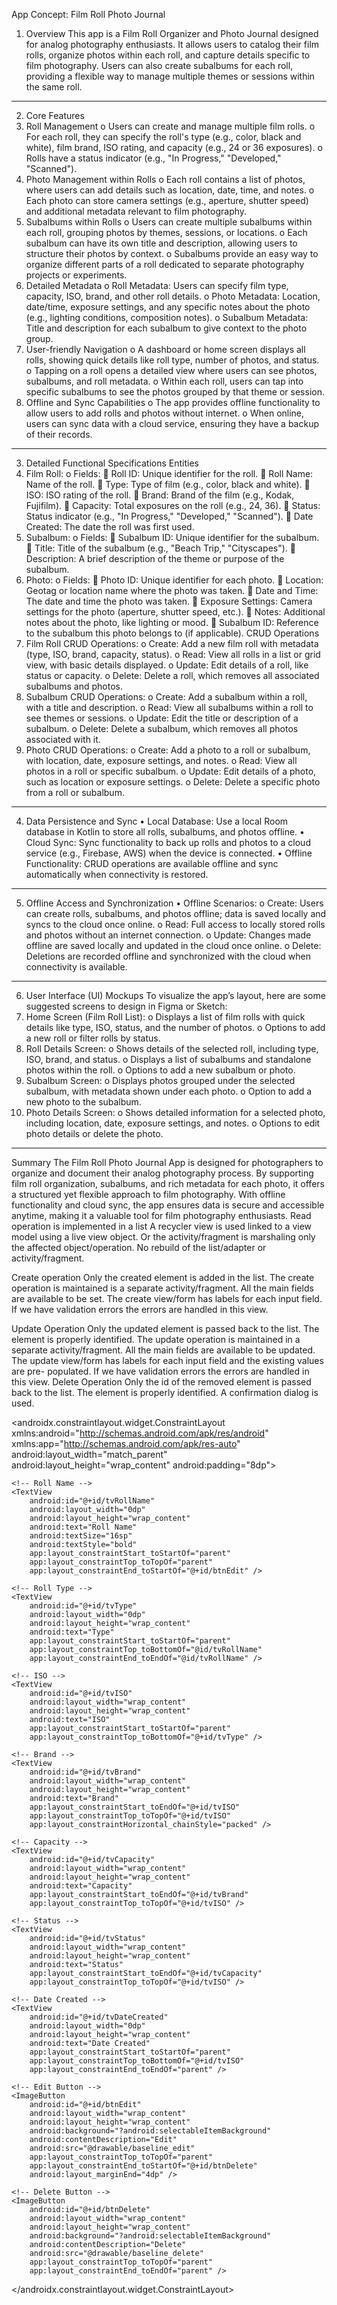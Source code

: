 App Concept: Film Roll Photo Journal
1. Overview
This app is a Film Roll Organizer and Photo Journal designed for analog photography enthusiasts. It allows users to catalog their film rolls, organize photos within each roll, and capture details specific to film photography. Users can also create subalbums for each roll, providing a flexible way to manage multiple themes or sessions within the same roll.
________________________________________
2. Core Features
1.	Roll Management
o	Users can create and manage multiple film rolls.
o	For each roll, they can specify the roll's type (e.g., color, black and white), film brand, ISO rating, and capacity (e.g., 24 or 36 exposures).
o	Rolls have a status indicator (e.g., "In Progress," "Developed," "Scanned").
2.	Photo Management within Rolls
o	Each roll contains a list of photos, where users can add details such as location, date, time, and notes.
o	Each photo can store camera settings (e.g., aperture, shutter speed) and additional metadata relevant to film photography.
3.	Subalbums within Rolls
o	Users can create multiple subalbums within each roll, grouping photos by themes, sessions, or locations.
o	Each subalbum can have its own title and description, allowing users to structure their photos by context.
o	Subalbums provide an easy way to organize different parts of a roll dedicated to separate photography projects or experiments.
4.	Detailed Metadata
o	Roll Metadata: Users can specify film type, capacity, ISO, brand, and other roll details.
o	Photo Metadata: Location, date/time, exposure settings, and any specific notes about the photo (e.g., lighting conditions, composition notes).
o	Subalbum Metadata: Title and description for each subalbum to give context to the photo group.
5.	User-friendly Navigation
o	A dashboard or home screen displays all rolls, showing quick details like roll type, number of photos, and status.
o	Tapping on a roll opens a detailed view where users can see photos, subalbums, and roll metadata.
o	Within each roll, users can tap into specific subalbums to see the photos grouped by that theme or session.
6.	Offline and Sync Capabilities
o	The app provides offline functionality to allow users to add rolls and photos without internet.
o	When online, users can sync data with a cloud service, ensuring they have a backup of their records.
________________________________________
3. Detailed Functional Specifications
Entities
1.	Film Roll:
o	Fields:
	Roll ID: Unique identifier for the roll.
	Roll Name: Name of the roll.
	Type: Type of film (e.g., color, black and white).
	ISO: ISO rating of the roll.
	Brand: Brand of the film (e.g., Kodak, Fujifilm).
	Capacity: Total exposures on the roll (e.g., 24, 36).
	Status: Status indicator (e.g., "In Progress," "Developed," "Scanned").
	Date Created: The date the roll was first used.
2.	Subalbum:
o	Fields:
	Subalbum ID: Unique identifier for the subalbum.
	Title: Title of the subalbum (e.g., "Beach Trip," "Cityscapes").
	Description: A brief description of the theme or purpose of the subalbum.
3.	Photo:
o	Fields:
	Photo ID: Unique identifier for each photo.
	Location: Geotag or location name where the photo was taken.
	Date and Time: The date and time the photo was taken.
	Exposure Settings: Camera settings for the photo (aperture, shutter speed, etc.).
	Notes: Additional notes about the photo, like lighting or mood.
	Subalbum ID: Reference to the subalbum this photo belongs to (if applicable).
CRUD Operations
1.	Film Roll CRUD Operations:
o	Create: Add a new film roll with metadata (type, ISO, brand, capacity, status).
o	Read: View all rolls in a list or grid view, with basic details displayed.
o	Update: Edit details of a roll, like status or capacity.
o	Delete: Delete a roll, which removes all associated subalbums and photos.
2.	Subalbum CRUD Operations:
o	Create: Add a subalbum within a roll, with a title and description.
o	Read: View all subalbums within a roll to see themes or sessions.
o	Update: Edit the title or description of a subalbum.
o	Delete: Delete a subalbum, which removes all photos associated with it.
3.	Photo CRUD Operations:
o	Create: Add a photo to a roll or subalbum, with location, date, exposure settings, and notes.
o	Read: View all photos in a roll or specific subalbum.
o	Update: Edit details of a photo, such as location or exposure settings.
o	Delete: Delete a specific photo from a roll or subalbum.
________________________________________
4. Data Persistence and Sync
•	Local Database: Use a local Room database in Kotlin to store all rolls, subalbums, and photos offline.
•	Cloud Sync: Sync functionality to back up rolls and photos to a cloud service (e.g., Firebase, AWS) when the device is connected.
•	Offline Functionality: CRUD operations are available offline and sync automatically when connectivity is restored.
________________________________________
5. Offline Access and Synchronization
•	Offline Scenarios:
o	Create: Users can create rolls, subalbums, and photos offline; data is saved locally and syncs to the cloud once online.
o	Read: Full access to locally stored rolls and photos without an internet connection.
o	Update: Changes made offline are saved locally and updated in the cloud once online.
o	Delete: Deletions are recorded offline and synchronized with the cloud when connectivity is available.
________________________________________
6. User Interface (UI) Mockups
To visualize the app’s layout, here are some suggested screens to design in Figma or Sketch:
1.	Home Screen (Film Roll List):
o	Displays a list of film rolls with quick details like type, ISO, status, and the number of photos.
o	Options to add a new roll or filter rolls by status.
2.	Roll Details Screen:
o	Shows details of the selected roll, including type, ISO, brand, and status.
o	Displays a list of subalbums and standalone photos within the roll.
o	Options to add a new subalbum or photo.
3.	Subalbum Screen:
o	Displays photos grouped under the selected subalbum, with metadata shown under each photo.
o	Option to add a new photo to the subalbum.
4.	Photo Details Screen:
o	Shows detailed information for a selected photo, including location, date, exposure settings, and notes.
o	Options to edit photo details or delete the photo.
________________________________________
Summary
The Film Roll Photo Journal App is designed for photographers to organize and document their analog photography process. By supporting film roll organization, subalbums, and rich metadata for each photo, it offers a structured yet flexible approach to film photography. With offline functionality and cloud sync, the app ensures data is secure and accessible anytime, making it a valuable tool for film photography enthusiasts.
Read operation is implemented in a list
A recycler view is used linked to a view model using a live view object. Or the activity/fragment is marshaling only the affected object/operation. No rebuild of the list/adapter or activity/fragment.

 Create operation
Only the created element is added in the list. The create operation is maintained is a separate activity/fragment. All the main fields are available to be set. The create view/form has labels for each input field. If we have validation errors the errors are handled in this view.

 Update Operation Only the updated element is passed back to the list. The element is properly identified. The update operation is maintained in a separate activity/fragment. All the main fields are available to be updated. The update view/form has labels for each input field and the existing values are pre- populated. If we have validation errors the errors are handled in this view.
Delete Operation 
Only the id of the removed element is passed back to the list. The element is properly identified. A confirmation dialog is used.



<?xml version="1.0" encoding="utf-8"?>
<androidx.constraintlayout.widget.ConstraintLayout
    xmlns:android="http://schemas.android.com/apk/res/android"
    xmlns:app="http://schemas.android.com/apk/res-auto"
    android:layout_width="match_parent"
    android:layout_height="wrap_content"
    android:padding="8dp">

    <!-- Roll Name -->
    <TextView
        android:id="@+id/tvRollName"
        android:layout_width="0dp"
        android:layout_height="wrap_content"
        android:text="Roll Name"
        android:textSize="16sp"
        android:textStyle="bold"
        app:layout_constraintStart_toStartOf="parent"
        app:layout_constraintTop_toTopOf="parent"
        app:layout_constraintEnd_toStartOf="@+id/btnEdit" />

    <!-- Roll Type -->
    <TextView
        android:id="@+id/tvType"
        android:layout_width="0dp"
        android:layout_height="wrap_content"
        android:text="Type"
        app:layout_constraintStart_toStartOf="parent"
        app:layout_constraintTop_toBottomOf="@id/tvRollName"
        app:layout_constraintEnd_toEndOf="@id/tvRollName" />

    <!-- ISO -->
    <TextView
        android:id="@+id/tvISO"
        android:layout_width="wrap_content"
        android:layout_height="wrap_content"
        android:text="ISO"
        app:layout_constraintStart_toStartOf="parent"
        app:layout_constraintTop_toBottomOf="@+id/tvType" />

    <!-- Brand -->
    <TextView
        android:id="@+id/tvBrand"
        android:layout_width="wrap_content"
        android:layout_height="wrap_content"
        android:text="Brand"
        app:layout_constraintStart_toEndOf="@+id/tvISO"
        app:layout_constraintTop_toTopOf="@+id/tvISO"
        app:layout_constraintHorizontal_chainStyle="packed" />

    <!-- Capacity -->
    <TextView
        android:id="@+id/tvCapacity"
        android:layout_width="wrap_content"
        android:layout_height="wrap_content"
        android:text="Capacity"
        app:layout_constraintStart_toEndOf="@+id/tvBrand"
        app:layout_constraintTop_toTopOf="@+id/tvISO" />

    <!-- Status -->
    <TextView
        android:id="@+id/tvStatus"
        android:layout_width="wrap_content"
        android:layout_height="wrap_content"
        android:text="Status"
        app:layout_constraintStart_toEndOf="@+id/tvCapacity"
        app:layout_constraintTop_toTopOf="@+id/tvISO" />

    <!-- Date Created -->
    <TextView
        android:id="@+id/tvDateCreated"
        android:layout_width="0dp"
        android:layout_height="wrap_content"
        android:text="Date Created"
        app:layout_constraintStart_toStartOf="parent"
        app:layout_constraintTop_toBottomOf="@+id/tvISO"
        app:layout_constraintEnd_toEndOf="parent" />

    <!-- Edit Button -->
    <ImageButton
        android:id="@+id/btnEdit"
        android:layout_width="wrap_content"
        android:layout_height="wrap_content"
        android:background="?android:selectableItemBackground"
        android:contentDescription="Edit"
        android:src="@drawable/baseline_edit"
        app:layout_constraintTop_toTopOf="parent"
        app:layout_constraintEnd_toStartOf="@+id/btnDelete"
        android:layout_marginEnd="4dp" />

    <!-- Delete Button -->
    <ImageButton
        android:id="@+id/btnDelete"
        android:layout_width="wrap_content"
        android:layout_height="wrap_content"
        android:background="?android:selectableItemBackground"
        android:contentDescription="Delete"
        android:src="@drawable/baseline_delete"
        app:layout_constraintTop_toTopOf="parent"
        app:layout_constraintEnd_toEndOf="parent" />

</androidx.constraintlayout.widget.ConstraintLayout>

 
